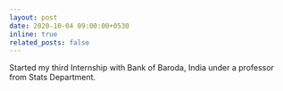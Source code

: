 ```yaml
---
layout: post
date: 2020-10-04 09:00:00+0530
inline: true
related_posts: false
---
```


Started my third Internship with Bank of Baroda, India under a professor from Stats Department.